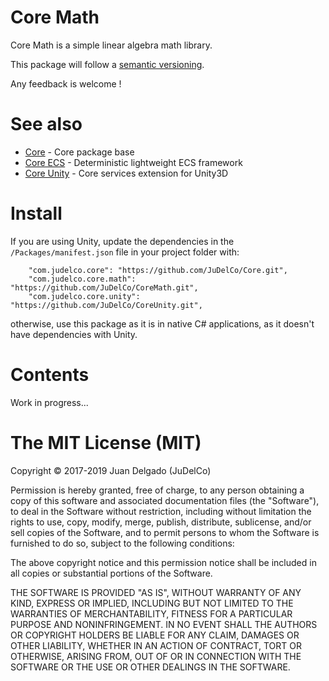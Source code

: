 Core Math
=====================

Core Math is a simple linear algebra math library.

This package will follow a [semantic versioning](http://semver.org/).

Any feedback is welcome !


See also
=====================

- [Core](https://github.com/JuDelCo/Core) - Core package base
- [Core ECS](https://github.com/JuDelCo/CoreECS) - Deterministic lightweight ECS framework
- [Core Unity](https://github.com/JuDelCo/CoreUnity) - Core services extension for Unity3D


Install
=====================

If you are using Unity, update the dependencies in the ```/Packages/manifest.json``` file in your project folder with:

```
	"com.judelco.core": "https://github.com/JuDelCo/Core.git",
	"com.judelco.core.math": "https://github.com/JuDelCo/CoreMath.git",
	"com.judelco.core.unity": "https://github.com/JuDelCo/CoreUnity.git",
```

otherwise, use this package as it is in native C# applications, as it doesn't have dependencies with Unity.


Contents
=====================

Work in progress...


The MIT License (MIT)
=====================

Copyright © 2017-2019 Juan Delgado (JuDelCo)

Permission is hereby granted, free of charge, to any person obtaining a copy
of this software and associated documentation files (the "Software"), to deal
in the Software without restriction, including without limitation the rights
to use, copy, modify, merge, publish, distribute, sublicense, and/or sell
copies of the Software, and to permit persons to whom the Software is
furnished to do so, subject to the following conditions:

The above copyright notice and this permission notice shall be included in
all copies or substantial portions of the Software.

THE SOFTWARE IS PROVIDED "AS IS", WITHOUT WARRANTY OF ANY KIND, EXPRESS OR
IMPLIED, INCLUDING BUT NOT LIMITED TO THE WARRANTIES OF MERCHANTABILITY,
FITNESS FOR A PARTICULAR PURPOSE AND NONINFRINGEMENT. IN NO EVENT SHALL THE
AUTHORS OR COPYRIGHT HOLDERS BE LIABLE FOR ANY CLAIM, DAMAGES OR OTHER
LIABILITY, WHETHER IN AN ACTION OF CONTRACT, TORT OR OTHERWISE, ARISING FROM,
OUT OF OR IN CONNECTION WITH THE SOFTWARE OR THE USE OR OTHER DEALINGS IN
THE SOFTWARE.
